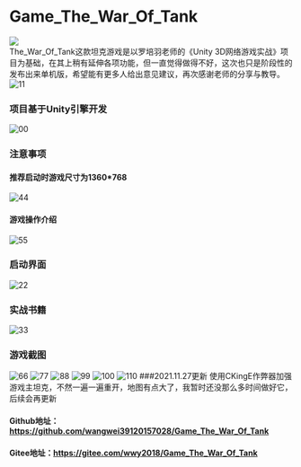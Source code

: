 # Game_The_War_Of_Tank
![](https://img.shields.io/badge/Game__The__War__Of__Tank-Unity3D-yellowgreen)<br>
The_War_Of_Tank这款坦克游戏是以罗培羽老师的《Unity 3D网络游戏实战》项目为基础，在其上稍有延伸各项功能，但一直觉得做得不好，这次也只是阶段性的发布出来单机版，希望能有更多人给出意见建议，再次感谢老师的分享与教导。
![11](https://user-images.githubusercontent.com/39434325/120064370-62ce8700-c09e-11eb-93cf-96c9617b800f.PNG)

### 项目基于Unity引擎开发
![00](https://user-images.githubusercontent.com/39434325/120064325-226f0900-c09e-11eb-87f9-1b54a84288a8.jpg)
### 注意事项
#### 推荐启动时游戏尺寸为1360*768
![44](https://user-images.githubusercontent.com/39434325/120064558-5dbe0780-c09f-11eb-8657-913b1b06579c.PNG)
#### 游戏操作介绍
![55](https://user-images.githubusercontent.com/39434325/120064575-729a9b00-c09f-11eb-9f37-37e8d141839a.PNG)
### 启动界面
![22](https://user-images.githubusercontent.com/39434325/120064392-75e15700-c09e-11eb-94c1-e7b205cbe152.PNG)
### 实战书籍
![33](https://user-images.githubusercontent.com/39434325/120064406-885b9080-c09e-11eb-851d-7ca8551816aa.jpg)
### 游戏截图
![66](https://user-images.githubusercontent.com/39434325/120072868-60812280-c0c8-11eb-9e49-e65af561aab6.PNG)
![77](https://user-images.githubusercontent.com/39434325/120072767-01bba900-c0c8-11eb-913d-c19c23d91763.PNG)
![88](https://user-images.githubusercontent.com/39434325/120072777-0a13e400-c0c8-11eb-892b-af96e676e43f.png)
![99](https://user-images.githubusercontent.com/39434325/120072781-0d0ed480-c0c8-11eb-8eca-fc795e5bb5f1.png)
![100](https://user-images.githubusercontent.com/39434325/120072784-0f712e80-c0c8-11eb-880d-7ea6a5e4bec2.png)
![110](https://user-images.githubusercontent.com/39434325/120072787-126c1f00-c0c8-11eb-99e1-ba5c9757fb46.png)
###2021.11.27更新
使用CKingE作弊器加强游戏主坦克，不然一遍一遍重开，地图有点大了，我暂时还没那么多时间做好它，后续会再更新<br>
#### Github地址：https://github.com/wangwei39120157028/Game_The_War_Of_Tank<br>
#### Gitee地址：https://gitee.com/wwy2018/Game_The_War_Of_Tank
